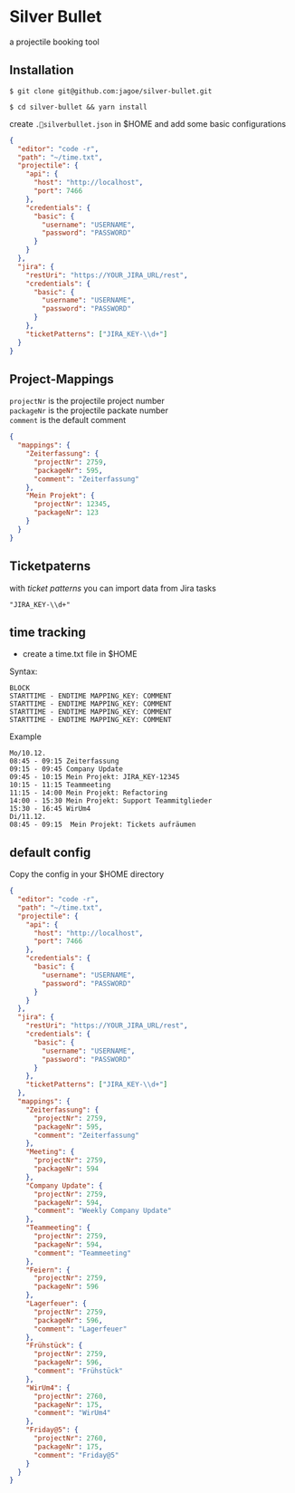 # Silver Bullet

a projectile booking tool

## Installation

`$ git clone git@github.com:jagoe/silver-bullet.git`

`$ cd silver-bullet && yarn install`

create `.silverbullet.json` in \$HOME and add some basic configurations

```json
{
  "editor": "code -r",
  "path": "~/time.txt",
  "projectile": {
    "api": {
      "host": "http://localhost",
      "port": 7466
    },
    "credentials": {
      "basic": {
        "username": "USERNAME",
        "password": "PASSWORD"
      }
    }
  },
  "jira": {
    "restUri": "https://YOUR_JIRA_URL/rest",
    "credentials": {
      "basic": {
        "username": "USERNAME",
        "password": "PASSWORD"
      }
    },
    "ticketPatterns": ["JIRA_KEY-\\d+"]
  }
}
```

## Project-Mappings

`projectNr` is the projectile project number  
`packageNr` is the projectile packate number  
`comment` is the default comment

```json
{
  "mappings": {
    "Zeiterfassung": {
      "projectNr": 2759,
      "packageNr": 595,
      "comment": "Zeiterfassung"
    },
    "Mein Projekt": {
      "projectNr": 12345,
      "packageNr": 123
    }
  }
}
```

## Ticketpaterns

with _ticket patterns_ you can import data from Jira tasks

`"JIRA_KEY-\\d+"`

## time tracking

- create a time.txt file in \$HOME

Syntax:

```
BLOCK
STARTTIME - ENDTIME MAPPING_KEY: COMMENT
STARTTIME - ENDTIME MAPPING_KEY: COMMENT
STARTTIME - ENDTIME MAPPING_KEY: COMMENT
STARTTIME - ENDTIME MAPPING_KEY: COMMENT
```

Example

```
Mo/10.12.
08:45 - 09:15 Zeiterfassung
09:15 - 09:45 Company Update
09:45 - 10:15 Mein Projekt: JIRA_KEY-12345
10:15 - 11:15 Teammeeting
11:15 - 14:00 Mein Projekt: Refactoring
14:00 - 15:30 Mein Projekt: Support Teammitglieder
15:30 - 16:45 WirUm4
Di/11.12.
08:45 - 09:15  Mein Projekt: Tickets aufräumen

```

## default config

Copy the config in your \$HOME directory

```json
{
  "editor": "code -r",
  "path": "~/time.txt",
  "projectile": {
    "api": {
      "host": "http://localhost",
      "port": 7466
    },
    "credentials": {
      "basic": {
        "username": "USERNAME",
        "password": "PASSWORD"
      }
    }
  },
  "jira": {
    "restUri": "https://YOUR_JIRA_URL/rest",
    "credentials": {
      "basic": {
        "username": "USERNAME",
        "password": "PASSWORD"
      }
    },
    "ticketPatterns": ["JIRA_KEY-\\d+"]
  },
  "mappings": {
    "Zeiterfassung": {
      "projectNr": 2759,
      "packageNr": 595,
      "comment": "Zeiterfassung"
    },
    "Meeting": {
      "projectNr": 2759,
      "packageNr": 594
    },
    "Company Update": {
      "projectNr": 2759,
      "packageNr": 594,
      "comment": "Weekly Company Update"
    },
    "Teammeeting": {
      "projectNr": 2759,
      "packageNr": 594,
      "comment": "Teammeeting"
    },
    "Feiern": {
      "projectNr": 2759,
      "packageNr": 596
    },
    "Lagerfeuer": {
      "projectNr": 2759,
      "packageNr": 596,
      "comment": "Lagerfeuer"
    },
    "Frühstück": {
      "projectNr": 2759,
      "packageNr": 596,
      "comment": "Frühstück"
    },
    "WirUm4": {
      "projectNr": 2760,
      "packageNr": 175,
      "comment": "WirUm4"
    },
    "Friday@5": {
      "projectNr": 2760,
      "packageNr": 175,
      "comment": "Friday@5"
    }
  }
}
```
